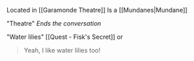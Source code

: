 Located in [[Garamonde Theatre]]
Is a [[Mundanes|Mundane]]

"Theatre"
*Ends the conversation*

"Water lilies"
[[Quest - Fisk's Secret]]
or
> Yeah, I like water lilies too!